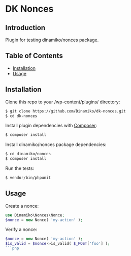 # DK Nonces

## Introduction

Plugin for testing dinamiko/nonces package.

## Table of Contents

* [Installation](#installation)
* [Usage](#usage)

## Installation

Clone this repo to your /wp-content/plugins/ directory:

```sh
$ git clone https://github.com/Dinamiko/dk-nonces.git
$ cd dk-nonces
```

Install plugin dependencies with [Composer](https://getcomposer.org):

```sh
$ composer install
```

Install dinamiko/nonces package dependencies:

```sh
$ cd dinamiko/nonces
$ composer install
```

Run the tests:

```sh
$ vendor/bin/phpunit
```

## Usage

Create a nonce:

```php
use Dinamiko\Nonces\Nonce;
$nonce = new Nonce( 'my-action' );
```

Verify a nonce:

```php
$nonce = new Nonce( 'my-action' );
$is_valid = $nonce->is_valid( $_POST['foo'] );
```php
